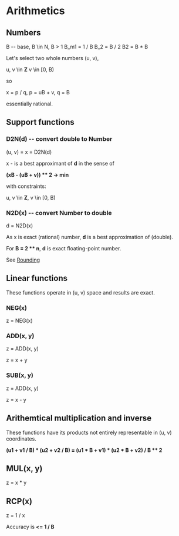 # Arithmetics

## Numbers
B -- base, B \in N, B > 1
B_m1 = 1 / B
B_2 = B / 2
B2 = B * B

Let's select two whole numbers (u, v),

u, v \in **Z**
v \in [0, B)
        
so 

x = p / q, 
p = uB + v, 
q = B

essentially rational.

## Support functions 
### D2N(d) -- convert double to Number

(u, v) = x = D2N(d)

 x - is a best approximant of **d** in the sense of

**(xB - (uB + v)) ** 2 -> min**

with constraints:

u, v \in **Z**,
v \in [0, B)

### N2D(x) -- convert Number to double

d = N2D(x)

As x is exact (rational) number, **d** is a best approximation of (double).

For **B = 2 ** n**, **d** is exact floating-point number.

See [Rounding](/beta/_docs/posts/2018/09/01/rounding)
## Linear functions
These functions operate in (u, v) space and results are exact.

### NEG(x)
z = NEG(x)

### ADD(x, y)
z = ADD(x, y)

z = x + y

### SUB(x, y)
z = ADD(x, y)

z = x - y

## Arithemtical multiplication and inverse
These functions have its products not entirely representable in (u, v) coordinates.

**(u1 + v1 / B) * (u2 + v2 / B) = (u1 * B + v1) * (u2 * B + v2) / B ** 2**

## MUL(x, y)
z = x * y

## RCP(x)
z = 1 / x

Accuracy is **<= 1 / B**

